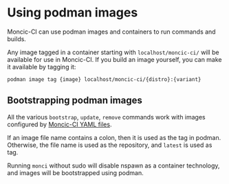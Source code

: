 # Using podman images

Moncic-CI can use podman images and containers to run commands and builds.

Any image tagged in a container starting with `localhost/moncic-ci/` will be
available for use in Moncic-CI. If you build an image yourself, you can make it
available by tagging it:

    podman image tag {image} localhost/moncic-ci/{distro}:{variant}


## Bootstrapping podman images

All the various `bootstrap`, `update`, `remove` commands work with images
configured by [Moncic-CI YAML files](image-config.md).

If an image file name contains a colon, then it is used as the tag in podman.
Otherwise, the file name is used as the repository, and `latest` is used as
tag.

Running `monci` without sudo will disable nspawn as a container technology, and
images will be bootstrapped using podman.
